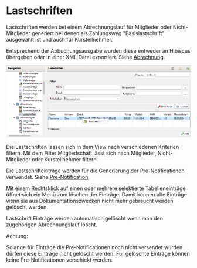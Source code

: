 # Lastschriften

Lastschriften werden bei einem Abrechnungslauf für Mitglieder oder Nicht-Mitglieder generiert bei denen als Zahlungsweg "Basislastschrift" ausgewählt ist und auch für Kursteilnehmer.

Entsprechend der Abbuchungsausgabe wurden diese entweder an Hibiscus übergeben oder in einer XML Datei exportiert. Siehe [Abrechnung](abrechnung.md).

![](../../assets/lastschriften.png)

Die Lastschriften lassen sich in dem View nach verschiedenen Kriterien filtern. Mit dem Filter Mitgliedschaft lässt sich nach Mitglieder, Nicht-Mitglieder oder Kursteilnehmer filtern.

Die Lastschrifteinträge werden für die Generierung der Pre-Notificationen verwendet. Siehe [Pre-Notification](../druckmail/pre-notification.md).

Mit einem Rechtsklick auf einen oder mehrere selektierte Tabelleneinträge öffnet sich ein Menü zum löschen der Einträge. Damit können alte Einträge wenn sie aus Dokumentationszwecken nicht mehr gebraucht werden gelöscht werden.

Lastschrift Einträge werden automatisch gelöscht wenn man den zugehörigen Abrechnungslauf löscht.

Achtung:

Solange für Einträge die Pre-Notificationen noch nicht versendet wurden dürfen diese Einträge nicht gelöscht werden. Für gelöschte Einträge können keine Pre-Notificationen verschickt werden.

